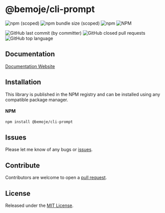 # @bemoje/cli-prompt



![npm (scoped)](https://img.shields.io/npm/v/%40bemoje/trie-map)
![npm bundle size (scoped)](https://img.shields.io/bundlephobia/minzip/%40bemoje/cli-prompt)
![npm](https://img.shields.io/npm/dt/%40bemoje/cli-prompt)
![NPM](https://img.shields.io/npm/l/%40bemoje%2Fcli-prompt)

![GitHub last commit (by committer)](https://img.shields.io/github/last-commit/bemoje/tsmono)
![GitHub closed pull requests](https://img.shields.io/github/issues-pr-closed/bemoje/tsmono)
![GitHub top language](https://img.shields.io/github/languages/top/bemoje/tsmono)


## Documentation
[Documentation Website](https://bemoje.github.io/tsmono/modules/cli-prompt.html)

## Installation
This library is published in the NPM registry and can be installed using any compatible package manager.

#### NPM
```sh
npm install @bemoje/cli-prompt
```


## Issues
Please let me know of any bugs or [issues](https://github.com/bemoje/tsmono/issues).

## Contribute
Contributors are welcome to open a [pull request](https://github.com/bemoje/tsmono/pulls).

## License
Released under the [MIT License](./LICENSE).